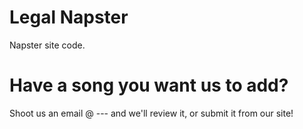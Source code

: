 # Legal Napster
Napster site code.

# Have a song you want us to add?
Shoot us an email @ --- and we'll review it, or submit it from our site!
